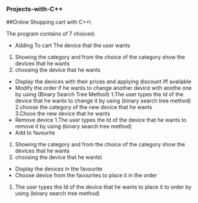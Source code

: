 ### Projects-with-C++

##Online Shopping cart with C++\

The program contains of 7 choices\

* Adding To cart The device that the user wants 
1. Showing the category and from the choice of the category show the devices that he wants
2. choosing the device that he wants
* Display the devices with their prices and applying discount iff available
* Modify the order if he wants to change another device with anothe one by using (Binary Search Tree Method)
1.The user types the Id of the device that he wants to change it by using (binary search tree method) 
2.choose the category of the new device that he wants\
3.Choos the new device that he wants 
* Remove device
1.The user types the Id of the device that he wants to remove it by using (binary search tree method) 
* Add to favourite
1. Showing the category and from the choice of the category show the devices that he wants
2. choosing the device that he wants\
* Display the devices in the favourite
* Choose device from the favourites to place it in the order
1. The user types the Id of the device that he wants to place it to order by using (binary search tree method) 
